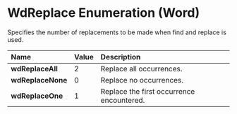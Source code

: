 
# WdReplace Enumeration (Word)

Specifies the number of replacements to be made when find and replace is used.



|**Name**|**Value**|**Description**|
|:-----|:-----|:-----|
|**wdReplaceAll**|2|Replace all occurrences.|
|**wdReplaceNone**|0|Replace no occurrences.|
|**wdReplaceOne**|1|Replace the first occurrence encountered.|
